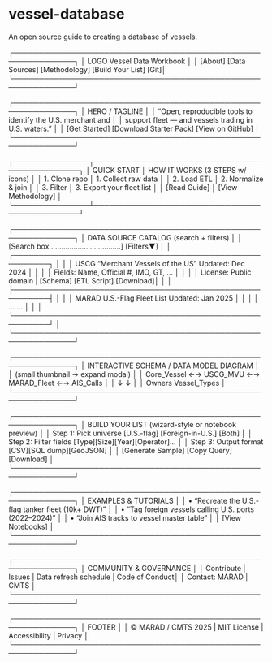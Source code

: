 # vessel-database
An open source guide to creating a database of vessels.

┌──────────────────────────────────────────────────────────────┐
│  LOGO        Vessel Data Workbook                            │
│  [About] [Data Sources] [Methodology] [Build Your List] [Git]│
└──────────────────────────────────────────────────────────────┘

┌──────────────────────────────────────────────────────────────┐
│  HERO / TAGLINE                                              │
│  “Open, reproducible tools to identify the U.S. merchant and │
│   support fleet — and vessels trading in U.S. waters.”        │
│  [Get Started]  [Download Starter Pack]  [View on GitHub]     │
└──────────────────────────────────────────────────────────────┘

┌───────────────┬───────────────────────────────────────────────┐
│ QUICK START   │  HOW IT WORKS (3 STEPS w/ icons)              │
│ 1. Clone repo │  1. Collect raw data                          │
│ 2. Load ETL   │  2. Normalize & join                          │
│ 3. Filter     │  3. Export your fleet list                    │
│ [Read Guide]  │  [View Methodology]                           │
└───────────────┴───────────────────────────────────────────────┘

┌──────────────────────────────────────────────────────────────┐
│  DATA SOURCE CATALOG (search + filters)                      │
│  [Search box...................................] [Filters▼]  │
│  ┌─────────────────────────────────────────────────────────┐ │
│  │ USCG “Merchant Vessels of the US”   Updated: Dec 2024   │ │
│  │ Fields: Name, Official #, IMO, GT, …                    │ │
│  │ License: Public domain | [Schema] [ETL Script] [Download]│ │
│  ├─────────────────────────────────────────────────────────┤ │
│  │ MARAD U.S.-Flag Fleet List        Updated: Jan 2025     │ │
│  │ …                                                     … │ │
│  └─────────────────────────────────────────────────────────┘ │
└──────────────────────────────────────────────────────────────┘

┌──────────────────────────────────────────────────────────────┐
│  INTERACTIVE SCHEMA / DATA MODEL DIAGRAM                     │
│  (small thumbnail → expand modal)                            │
│  Core_Vessel  ←→  USCG_MVU  ←→  MARAD_Fleet  ←→  AIS_Calls   │
│                 ↓                ↓                           │
│              Owners          Vessel_Types                    │
└──────────────────────────────────────────────────────────────┘

┌──────────────────────────────────────────────────────────────┐
│  BUILD YOUR LIST (wizard-style or notebook preview)          │
│  Step 1: Pick universe  [U.S.-flag] [Foreign-in-U.S.] [Both] │
│  Step 2: Filter fields  [Type][Size][Year][Operator]…        │
│  Step 3: Output format  [CSV][SQL dump][GeoJSON]             │
│  [Generate Sample]  [Copy Query]  [Download]                 │
└──────────────────────────────────────────────────────────────┘

┌──────────────────────────────────────────────────────────────┐
│  EXAMPLES & TUTORIALS                                        │
│  • “Recreate the U.S.-flag tanker fleet (10k+ DWT)”          │
│  • “Tag foreign vessels calling U.S. ports (2022–2024)”      │
│  • “Join AIS tracks to vessel master table”                  │
│  [View Notebooks]                                            │
└──────────────────────────────────────────────────────────────┘

┌──────────────────────────────────────────────────────────────┐
│  COMMUNITY & GOVERNANCE                                      │
│  Contribute | Issues | Data refresh schedule | Code of Conduct│
│  Contact: MARAD | CMTS                                        │
└──────────────────────────────────────────────────────────────┘

┌──────────────────────────────────────────────────────────────┐
│  FOOTER                                                      │
│  © MARAD / CMTS 2025 | MIT License | Accessibility | Privacy │
└──────────────────────────────────────────────────────────────┘
